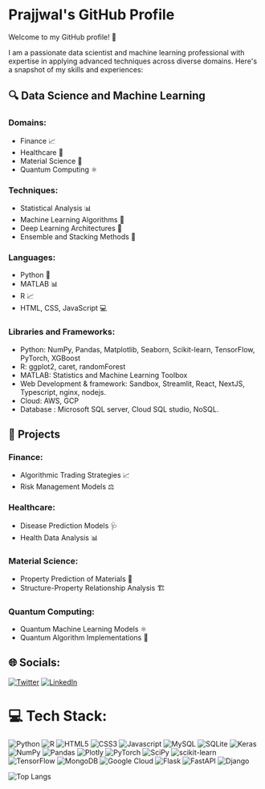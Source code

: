 # Prajjwal's GitHub Profile


Welcome to my GitHub profile! 👋

I am a passionate data scientist and machine learning professional with expertise in applying advanced techniques across diverse domains. Here's a snapshot of my skills and experiences:

## 🔍 Data Science and Machine Learning

### Domains:
- Finance 📈
- Healthcare 🏥
- Material Science 🧪
- Quantum Computing ⚛️

### Techniques:
- Statistical Analysis 📊
- Machine Learning Algorithms 🤖
- Deep Learning Architectures 🧠
- Ensemble and Stacking Methods 🔄

### Languages:
- Python 🐍
- MATLAB 📊
- R 📈
- HTML, CSS, JavaScript 💻

### Libraries and Frameworks:
- Python: NumPy, Pandas, Matplotlib, Seaborn, Scikit-learn, TensorFlow, PyTorch, XGBoost
- R: ggplot2, caret, randomForest
- MATLAB: Statistics and Machine Learning Toolbox
- Web Development & framework: Sandbox, Streamlit, React, NextJS, Typescript, nginx, nodejs.
- Cloud: AWS, GCP
- Database : Microsoft SQL server, Cloud SQL studio, NoSQL.
## 🚀 Projects

### Finance:
- Algorithmic Trading Strategies 📈
- Risk Management Models ⚖️

### Healthcare:
- Disease Prediction Models 🩺
- Health Data Analysis 📊

### Material Science:
- Property Prediction of Materials 🧪
- Structure-Property Relationship Analysis 🏗️

### Quantum Computing:
- Quantum Machine Learning Models ⚛️
- Quantum Algorithm Implementations 🧠

## 🌐 Socials:
[![Twitter](https://img.shields.io/badge/Twitter-1DA1F2?style=for-the-badge&logo=twitter&logoColor=white)](https://twitter.com/prajjwal_sv) [![LinkedIn](https://img.shields.io/badge/LinkedIn-0077B5?style=for-the-badge&logo=linkedin&logoColor=white)](https://linkedin.com/in/prajjwal-srivastav/)

# 💻 Tech Stack:
![Python](https://img.shields.io/badge/python-3670A0?style=for-the-badge&logo=python&logoColor=ffdd54) ![R](https://img.shields.io/badge/r-%23276DC3.svg?style=for-the-badge&logo=r&logoColor=white) ![HTML5](https://img.shields.io/badge/HTML5-E34F26?style=for-the-badge&logo=html5&logoColor=white) ![CSS3](https://img.shields.io/badge/CSS3-1572B6?style=for-the-badge&logo=css3&logoColor=white) ![Javascript](https://img.shields.io/badge/JavaScript-F7DF1E?style=for-the-badge&logo=javascript&logoColor=black) ![MySQL](https://img.shields.io/badge/mysql-%2300f.svg?style=for-the-badge&logo=mysql&logoColor=white) ![SQLite](https://img.shields.io/badge/sqlite-%2307405e.svg?style=for-the-badge&logo=sqlite&logoColor=white) ![Keras](https://img.shields.io/badge/Keras-%23D00000.svg?style=for-the-badge&logo=Keras&logoColor=white) ![NumPy](https://img.shields.io/badge/numpy-%23013243.svg?style=for-the-badge&logo=numpy&logoColor=white) ![Pandas](https://img.shields.io/badge/pandas-%23150458.svg?style=for-the-badge&logo=pandas&logoColor=white) ![Plotly](https://img.shields.io/badge/Plotly-%233F4F75.svg?style=for-the-badge&logo=plotly&logoColor=white) ![PyTorch](https://img.shields.io/badge/PyTorch-%23EE4C2C.svg?style=for-the-badge&logo=PyTorch&logoColor=white) ![SciPy](https://img.shields.io/badge/SciPy-%230C55A5.svg?style=for-the-badge&logo=scipy&logoColor=%white) ![scikit-learn](https://img.shields.io/badge/scikit--learn-%23F7931E.svg?style=for-the-badge&logo=scikit-learn&logoColor=white) ![TensorFlow](https://img.shields.io/badge/TensorFlow-%23FF6F00.svg?style=for-the-badge&logo=TensorFlow&logoColor=white) ![MongoDB](https://img.shields.io/badge/MongoDB-4EA94B?style=for-the-badge&logo=mongodb&logoColor=white) ![Google Cloud](https://img.shields.io/badge/Google%20Cloud-%234285F4.svg?style=for-the-badge&logo=google-cloud&logoColor=white) ![Flask](https://img.shields.io/badge/flask-%23000.svg?style=for-the-badge&logo=flask&logoColor=white) ![FastAPI](https://img.shields.io/badge/FastAPI-005571?style=for-the-badge&logo=fastapi) ![Django](https://img.shields.io/badge/django-%23092E20.svg?style=for-the-badge&logo=django&logoColor=white) 

![Top Langs](https://github-readme-stats.vercel.app/api/top-langs/?username=prajjwal-io&layout=compact)

